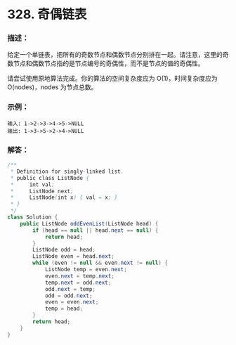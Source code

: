 # 328. 奇偶链表
### 描述：
给定一个单链表，把所有的奇数节点和偶数节点分别排在一起。请注意，这里的奇数节点和偶数节点指的是节点编号的奇偶性，而不是节点的值的奇偶性。

请尝试使用原地算法完成。你的算法的空间复杂度应为 O(1)，时间复杂度应为 O(nodes)，nodes 为节点总数。
### 示例：
```
输入: 1->2->3->4->5->NULL
输出: 1->3->5->2->4->NULL
```
### 解答：
```java
/**
 * Definition for singly-linked list.
 * public class ListNode {
 *     int val;
 *     ListNode next;
 *     ListNode(int x) { val = x; }
 * }
 */
class Solution {
    public ListNode oddEvenList(ListNode head) {
        if (head == null || head.next == null) {
            return head;
        }
        ListNode odd = head;
        ListNode even = head.next;
        while (even != null && even.next != null) {
            ListNode temp = even.next;
            even.next = temp.next;
            temp.next = odd.next;
            odd.next = temp;
            odd = odd.next;
            even = even.next;
            temp = head;
        }
        return head;
    }
}
```